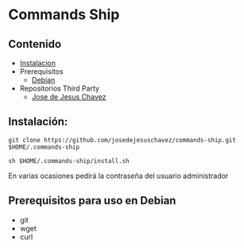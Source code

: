 # Commands Ship

## Contenido

* [Instalacion](#Instalación)
* Prerequisitos
    * [Debian](#prerequisitos-debian)
* Repositorios Third Party
    * [Jose de Jesus Chavez][josedejesuschavezrepo]
## Instalación:
`git clone https://github.com/josedejesuschavez/commands-ship.git $HOME/.commands-ship`

`sh $HOME/.commands-ship/install.sh`

En varias ocasiones pedirá la contraseña del usuario administrador

## Prerequisitos para uso en Debian
- git
- wget
- curl


[josedejesuschavezrepo]: https://github.com/josedejesuschavez/commands-public
